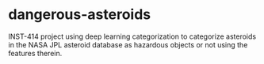 # dangerous-asteroids
INST-414 project using deep learning categorization to categorize asteroids in the NASA JPL asteroid database as hazardous objects or not using the features therein.
